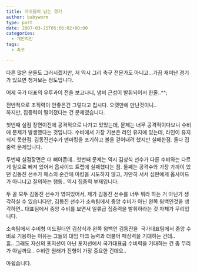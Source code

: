 ```yaml
---
title: 아쉬움이 남는 경기
author: babyworm
type: post
date: 2007-03-25T05:06:02+00:00
categories:
  - 개인적인
tags:
  - 축구

---
```

다른 많은 분들도 그러시겠지만, 저 역시 그리 축구 전문가도 아니고&#8230;가끔 재미난 경기가 있으면 챙겨보는 정도입니다.

어제 국가 대표의 우루과이 전을 보고나니, 냄비 근성이 발휘되어서 한줄..^^;

전반적으로 조직력이 안좋은건 그렇다고 칩시다. 오랫만에 만난것이니..  
하지만, 집중력이 떨어졌다는 건 문제였습니다. 

첫번째 실점 장면이전에 공격적으로 나가고 있었는데, 문제는 너무 공격적이다보니 수비에 문제가 발생했다는 것입니다. 수비에서 가장 기본은 라인 유지에 있는데, 라인이 유지 되지 못한점. 김동진선수가 맨마킹을 포기하고 볼을 걷어내려 했지만 실패한점. 둘다 집중력 문제입니다. 

두번째 실점장면은 더 뼈아픈데.. 첫번째 문제는 역시 김상식 선수가 다른 수비와는 다르게 밑으로 빠져 있어서 옵사이드 트랩에 실패했다는 점. 둘째는 공격수와 가장 가까이 있던 김동진 선수가 패스의 순간에 마킹을 시도하지 않고, 가만히 서서 심판에게 옵사이드가 아니냐고 질의하는 행동.. 역시 집중력 부재입니다. 

두 골 모두 김동진 선수가 엮여있어서, 제가 김동진 선수를 너무 뭐라 하는 거 아닌가 생각하실 수 있습니다만, 김동진 선수가 소속팀에서 중앙 수비가 아닌 왼쪽 윙백인것을 생각하면.. 대표팀에서 중앙 수비를 보면서 일류급 집중력을 발휘하라는 것 자체가 무리입니다. 

소속팀에서 수비형 미드필더인 김상식과 왼쪽 윙백인 김동진을&nbsp; 국가대표팀에서 중앙 수비로 기용하는 이유는 그들의 대임 마크 능력과 더불어 패싱력을 기대하는 건데..  
흠.. 그래도 자신의 포지션이 아닌 포지션에서 국가대표급 수비력을 기대하는 건 좀 무리가 아닐까요.. 수비란 원래가 진형이 가장 중요한 건데요..

아쉽습니다.